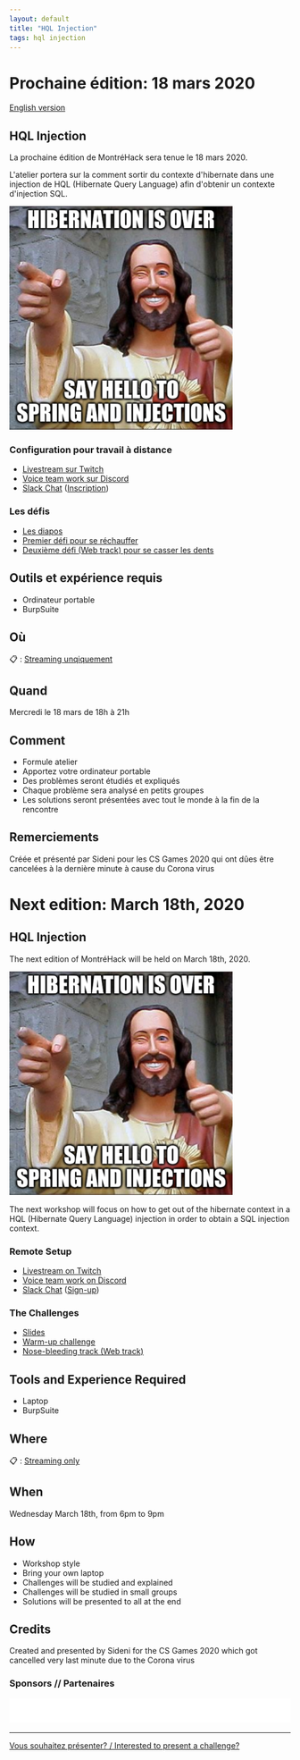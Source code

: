 ```yaml
---
layout: default
title: "HQL Injection"
tags: hql injection
---
```


# Prochaine édition: 18 mars 2020

[English version](#english)

## HQL Injection

La prochaine édition de MontréHack sera tenue le 18 mars 2020.

L'atelier portera sur la comment sortir du contexte d'hibernate dans une injection de HQL (Hibernate Query Language) afin d'obtenir un contexte d'injection SQL.

<img src="/images/2020-03_hql_injection.png" alt="HQLi" style="width:400px;"/>

### Configuration pour travail à distance

* [Livestream sur Twitch](https://www.twitch.tv/montrehack)
* [Voice team work sur Discord](https://discord.gg/BKur9d)
* [Slack Chat](https://montrehack.slack.com/) ([Inscription](https://montrehack-slack-signup.herokuapp.com/))

### Les défis

* [Les diapos](https://drive.google.com/open?id=1l_WN5U-A7_CTZlaap8bdjZOryFAT-frd)
* [Premier défi pour se réchauffer](http://68.183.205.121:8000/)
* [Deuxième défi (Web track) pour se casser les dents](http://68.183.205.121:8006/)

## Outils et expérience requis

* Ordinateur portable
* BurpSuite

## Où

:clipboard: : [Streaming unqiquement](https://www.twitch.tv/montrehack)

## Quand

Mercredi le 18 mars de 18h à 21h

## Comment
 
* Formule atelier
* Apportez votre ordinateur portable
* Des problèmes seront étudiés et expliqués
* Chaque problème sera analysé en petits groupes
* Les solutions seront présentées avec tout le monde à la fin de la rencontre

## Remerciements

Créée et présenté par Sideni pour les CS Games 2020 qui ont dûes être cancelées à la dernière minute à cause du Corona virus


<a id="english"></a>

# Next edition: March 18th, 2020

## HQL Injection

The next edition of MontréHack will be held on March 18th, 2020.

<img src="/images/2020-03_hql_injection.png" alt="HQLi" style="width:400px;"/>

The next workshop will focus on how to get out of the hibernate context in a HQL (Hibernate Query Language) injection in order to obtain a SQL injection context.

### Remote Setup

* [Livestream on Twitch](https://www.twitch.tv/montrehack)
* [Voice team work on Discord](https://discord.gg/BKur9d)
* [Slack Chat](https://montrehack.slack.com/) ([Sign-up](https://montrehack-slack-signup.herokuapp.com/))

### The Challenges

* [Slides](https://drive.google.com/open?id=1l_WN5U-A7_CTZlaap8bdjZOryFAT-frd)
* [Warm-up challenge](http://68.183.205.121:8000/)
* [Nose-bleeding track (Web track)](http://68.183.205.121:8006/)

## Tools and Experience Required

* Laptop
* BurpSuite

## Where

:clipboard: : [Streaming only](https://www.twitch.tv/montrehack)

## When

Wednesday March 18th, from 6pm to 9pm

## How

* Workshop style
* Bring your own laptop
* Challenges will be studied and explained
* Challenges will be studied in small groups
* Solutions will be presented to all at the end

## Credits

Created and presented by Sideni for the CS Games 2020 which got cancelled very last minute due to the Corona virus


### Sponsors // Partenaires

[![Brasserie Benelux](/images/benelux.png)](http://brasseriebenelux.com/)

<hr/>

[Vous souhaitez présenter? / Interested to present a challenge?](https://github.com/montrehack/montrehack.github.com/wiki/Present-at-Montrehack)
